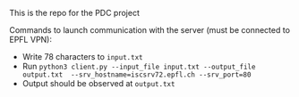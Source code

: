 This is the repo for the PDC project


Commands to launch communication with the server (must be connected to EPFL VPN):
- Write 78 characters to `input.txt`
- Run ```python3 client.py --input_file input.txt --output_file output.txt  --srv_hostname=iscsrv72.epfl.ch --srv_port=80```
- Output should be observed at `output.txt`
